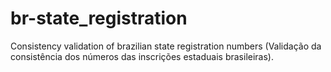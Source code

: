 br-state_registration
=====================

Consistency validation of brazilian state registration numbers (Validação da consistência dos números das inscrições estaduais brasileiras).
